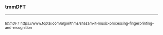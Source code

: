 ### <b>tmmDFT</b>
<hr/>
<sub><i>tmmDFT</i></sub>
<sub>https://www.toptal.com/algorithms/shazam-it-music-processing-fingerprinting-and-recognition</sub>
